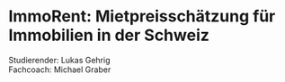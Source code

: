 # ImmoRent: Mietpreisschätzung für Immobilien in der Schweiz

Studierender: Lukas Gehrig  
Fachcoach: Michael Graber  
